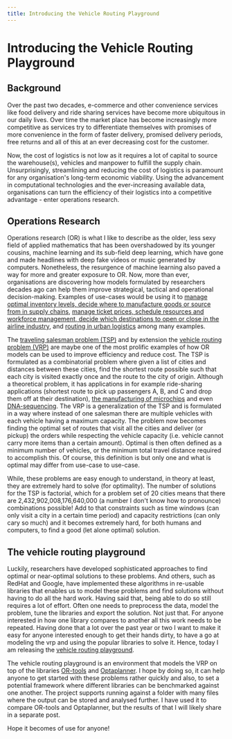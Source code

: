 ```yaml
---
title: Introducing the Vehicle Routing Playground
---
```

 
Introducing the Vehicle Routing Playground
=====

## Background
Over the past two decades, e-commerce and other convenience services like food delivery and ride sharing services have 
become more ubiquitous in our daily lives. Over time the market place has become increasingly more competitive as
services try to differentiate themselves with promises of more convenience in the form of faster delivery, 
promised delivery periods, free returns and all of this at an ever decreasing cost for the customer.   

Now, the cost of logistics is not low as it requires a lot of capital to source the warehouse(s), vehicles and manpower
to fulfill the supply chain. Unsurprisingly, streamlining and reducing the cost of logistics is paramount for any organisation's
long-term economic viability. Using the advancement in computational technologies and the ever-increasing available data,
organisations can turn the efficiency of their logistics into a competitive advantage - enter operations research. 

## Operations Research
Operations research (OR) is what I like to describe as the older, less sexy field of applied mathematics that has been 
overshadowed by its younger cousins, machine learning and its sub-field deep learning, which have gone and made headlines 
with deep fake videos or music generated by computers. Nonetheless, the resurgence of machine learning also paved a way for more 
and greater exposure to OR. Now, more than ever, organisations are discovering how models formulated by researchers decades ago 
can help them improve strategical, tactical and operational decision-making. Examples of use-cases would be using it
to [manage optimal inventory levels, decide where to manufacture goods or source from in supply chains](https://www.cbsnews.com/news/how-operations-research-drives-success-at-pg/), 
[manage ticket prices, schedule resources and workforce management, decide which destinations to open or close in the airline industry](https://www.futuretravelexperience.com/2019/10/klm-pioneering-approach-artificial-intelligence-new-technology/),
and [routing in urban logistics](http://www.citylogistics.info/projects/picnic-nl-transforming-urban-freight-smart-planning-of-deliveries/) among many examples.

The [traveling salesman problem (TSP)](https://en.wikipedia.org/wiki/Travelling_salesman_problem) and by extension the 
[vehicle routing problem (VRP)](https://en.wikipedia.org/wiki/Vehicle_routing_problem) are maybe one of the most prolific 
examples of how OR models can be used to improve efficiency and reduce cost. 
The TSP is formulated as a combinatorial problem where given a list of cities and distances between these cities, 
find the shortest route possible such that each city is visited exactly once
and the route to the city of origin. Although a theoretical problem, it has applications in for example ride-sharing applications
(shortest route to pick up passengers A, B, and C and drop them off at their destination), [the manufacturing of microchips](https://www.wired.com/2013/01/traveling-salesman-problem/)
and even [DNA-sequencing](https://www.sciencedirect.com/science/article/pii/S0166218X12003253). The VRP is a generalization of
the TSP and is formulated in a way where instead of one salesman there are multiple vehicles with each vehicle having a maximum capacity.
The problem now becomes finding the optimal set of routes that visit all the cities and deliver (or pickup) the orders while
respecting the vehicle capacity (i.e. vehicle cannot carry more items than a certain amount). Optimal is then often 
defined as a minimum number of vehicles, or the minimum total travel distance required to accomplish this. Of course, this 
definition is but only one and what is optimal may differ from use-case to use-case. 

While, these problems are easy enough to understand, in theory at least, they are extremely hard to solve (for optimality). 
The number of solutions for the TSP is factorial, which for a problem set of 20 cities means that there are 2,432,902,008,176,640,000
(a number I don't know how to pronounce) combinations possible! Add to that constraints such as time windows 
(can only visit a city in a certain time period) and capacity restrictions (can only cary so much) and it becomes extremely hard,
for both humans and computers, to find a good (let alone optimal) solution. 

## The vehicle routing playground
Luckily, researchers have developed sophisticated approaches to find optimal or near-optimal solutions to these problems. 
And others, such as RedHat and Google, have implemented these algorithms in re-usable libraries that enables us to model these
problems and find solutions without having to do all the hard work. Having said that, being able to do so still requires
a lot of effort. Often one needs to preprocess the data, model the problem, tune the libraries and export the solution. 
Not just that. For anyone interested in how one library compares to another all this work needs to be repeated. Having done that 
a lot over the past year or two I want to make it easy for anyone interested enough to get their hands dirty, to have a go at 
modeling the vrp and using the popular libraries to solve it. Hence, today I am releasing the [vehicle routing playground](https://github.com/KeremAslan/vrp-playground/). 

The vehicle routing playground is an environment that models the VRP on top of the libraries [OR-tools](https://developers.google.com/optimization/) 
and [Optaplanner](https://www.optaplanner.org/). I hope by doing so, it can help anyone to get started with these problems rather quickly and 
also, to set a potential framework where different libraries can be benchmarked against one another. 
The project supports running against a folder with many files where the output
can be stored and analysed further. I have used it to compare OR-tools and Optaplanner, but the results of that I will likely share in a 
separate post. 

Hope it becomes of use for anyone!


